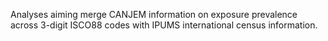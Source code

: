 Analyses aiming merge CANJEM information on exposure prevalence across 3-digit ISCO88 codes with IPUMS international census information.